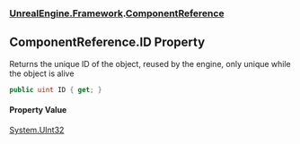 ### [UnrealEngine.Framework](./UnrealEngine-Framework.md 'UnrealEngine.Framework').[ComponentReference](./ComponentReference.md 'UnrealEngine.Framework.ComponentReference')
## ComponentReference.ID Property
Returns the unique ID of the object, reused by the engine, only unique while the object is alive  
```csharp
public uint ID { get; }
```
#### Property Value
[System.UInt32](https://docs.microsoft.com/en-us/dotnet/api/System.UInt32 'System.UInt32')  
